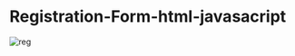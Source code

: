 # Registration-Form-html-javasacript
![reg](https://user-images.githubusercontent.com/86880920/210698842-97a4be21-82d4-4403-8255-f68540548140.JPG)
